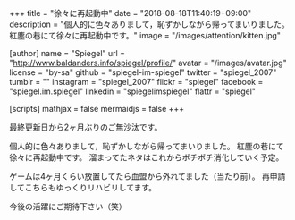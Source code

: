 +++
title = "徐々に再起動中"
date = "2018-08-18T11:40:19+09:00"
description = "個人的に色々ありまして，恥ずかしながら帰ってまいりました。紅塵の巷にて徐々に再起動中です。"
image = "/images/attention/kitten.jpg"

[author]
  name      = "Spiegel"
  url       = "http://www.baldanders.info/spiegel/profile/"
  avatar    = "/images/avatar.jpg"
  license   = "by-sa"
  github    = "spiegel-im-spiegel"
  twitter   = "spiegel_2007"
  tumblr    = ""
  instagram = "spiegel_2007"
  flickr    = "spiegel"
  facebook  = "spiegel.im.spiegel"
  linkedin  = "spiegelimspiegel"
  flattr    = "spiegel"

[scripts]
  mathjax = false
  mermaidjs = false
+++

最終更新日から2ヶ月ぶりのご無沙汰です。

個人的に色々ありまして，恥ずかしながら帰ってまいりました。
紅塵の巷にて徐々に再起動中です。
溜まってたネタはこれからボチボチ消化していく予定。

ゲームは4ヶ月くらい放置してたら血盟から外れてました（当たり前）。
再申請してこちらもゆっくりリハビリしてます。

今後の活躍にご期待下さい（笑）

